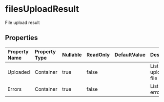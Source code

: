 # **filesUploadResult**

File upload result 

## **Properties**

| Property Name | Property Type | Nullable |  ReadOnly | DefaultValue | Description | 
| :- | :- | :- |:- |  :- | :- |
|Uploaded|Container|true|false |  |List of uploaded file names|
|Errors|Container|true|false |  |List of errors.|

